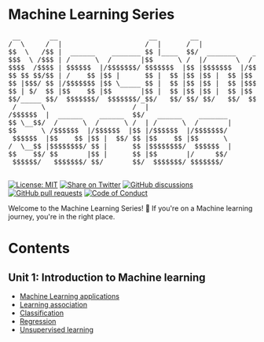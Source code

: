 # Machine Learning Series
<pre>
 __       __                      __        __                            __                                                __                           
/  \     /  |                    /  |      /  |                          /  |                                              /  |                          
$$  \   /$$ |  ______    _______ $$ |____  $$/  _______    ______        $$ |        ______    ______    ______   _______  $$/  _______    ______        
$$$  \ /$$$ | /      \  /       |$$      \ /  |/       \  /      \       $$ |       /      \  /      \  /      \ /       \ /  |/       \  /      \       
$$$$  /$$$$ | $$$$$$  |/$$$$$$$/ $$$$$$$  |$$ |$$$$$$$  |/$$$$$$  |      $$ |      /$$$$$$  | $$$$$$  |/$$$$$$  |$$$$$$$  |$$ |$$$$$$$  |/$$$$$$  |      
$$ $$ $$/$$ | /    $$ |$$ |      $$ |  $$ |$$ |$$ |  $$ |$$    $$ |      $$ |      $$    $$ | /    $$ |$$ |  $$/ $$ |  $$ |$$ |$$ |  $$ |$$ |  $$ |      
$$ |$$$/ $$ |/$$$$$$$ |$$ \_____ $$ |  $$ |$$ |$$ |  $$ |$$$$$$$$/       $$ |_____ $$$$$$$$/ /$$$$$$$ |$$ |      $$ |  $$ |$$ |$$ |  $$ |$$ \__$$ |      
$$ | $/  $$ |$$    $$ |$$       |$$ |  $$ |$$ |$$ |  $$ |$$       |      $$       |$$       |$$    $$ |$$ |      $$ |  $$ |$$ |$$ |  $$ |$$    $$ |      
$$/_____ $$/  $$$$$$$/  $$$$$$$/_$$/   $$/ $$/ $$/   $$/  $$$$$$$/       $$$$$$$$/  $$$$$$$/  $$$$$$$/ $$/       $$/   $$/ $$/ $$/   $$/  $$$$$$$ |      
 /      \                     /  |                                                                                                       /  \__$$ |      
/$$$$$$  |  ______    ______  $$/   ______    _______                                                                                    $$    $$/       
$$ \__$$/  /      \  /      \ /  | /      \  /       |                                                                                    $$$$$$/        
$$      \ /$$$$$$  |/$$$$$$  |$$ |/$$$$$$  |/$$$$$$$/                                                                                                    
 $$$$$$  |$$    $$ |$$ |  $$/ $$ |$$    $$ |$$      \                                                                                                    
/  \__$$ |$$$$$$$$/ $$ |      $$ |$$$$$$$$/  $$$$$$  |                                                                                                   
$$    $$/ $$       |$$ |      $$ |$$       |/     $$/                                                                                                    
 $$$$$$/   $$$$$$$/ $$/       $$/  $$$$$$$/ $$$$$$$/       

</pre>

 [![License: MIT](https://img.shields.io/badge/License-MIT-yellow.svg)](LICENSE)
[![Share on Twitter](https://img.shields.io/badge/-Share%20on%20Twitter-blue?logo=twitter&style=flat-square)](https://twitter.com/intent/tweet?text=https%3A%2F%2Fgithub.com%2Fwhoami-anoint%2FMachine-Learning-Series)
[![GitHub discussions](https://img.shields.io/github/discussions/whoami-anoint/Machine-Learning-Series)](https://github.com/whoami-anoint/Machine-Learning-Series/discussions)
[![GitHub pull requests](https://img.shields.io/github/issues-pr/whoami-anoint/Machine-Learning-Series)](https://github.com/whoami-anoint/Machine-Learning-Series/pulls)
[![Code of Conduct](https://img.shields.io/badge/Code%20of%20Conduct-Contributor%20Covenant-blue.svg)](CODE_OF_CONDUCT.md)

Welcome to the Machine Learning Series! 🚀 If you're on a Machine learning journey, you're in the right place.

# Contents
## Unit 1: Introduction to Machine learning 
- [Machine Learning applications]()
- [Learning association]()
- [Classification]()
- [Regression]()
- [Unsupervised learning]()
